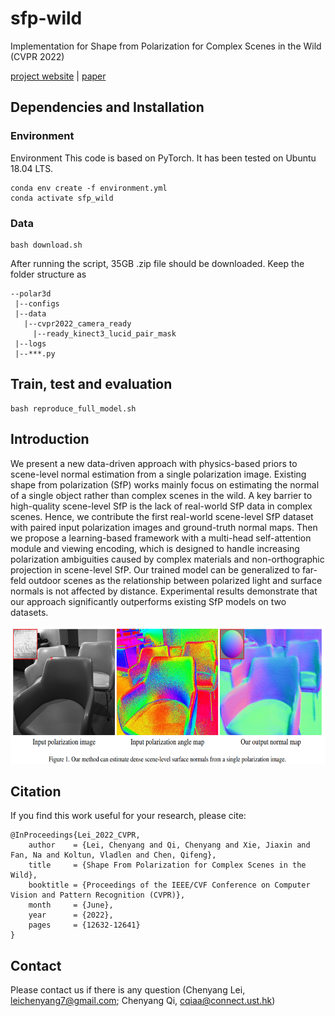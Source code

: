 # sfp-wild
Implementation for Shape from Polarization for Complex Scenes in the Wild (CVPR 2022)

[project website](https://chenyanglei.github.io/sfpwild/index.html) | [paper](https://arxiv.org/pdf/2112.11377.pdf)



## Dependencies and Installation
### Environment
Environment
This code is based on PyTorch. It has been tested on Ubuntu 18.04 LTS.

```
conda env create -f environment.yml
conda activate sfp_wild
```

### Data
```
bash download.sh
```
After running the script, 35GB .zip file should be downloaded.
Keep the folder structure as
```
--polar3d
 |--configs
 |--data
   |--cvpr2022_camera_ready
     |--ready_kinect3_lucid_pair_mask
 |--logs
 |--***.py
```


## Train, test and evaluation

```
bash reproduce_full_model.sh
```

## Introduction

We present a new data-driven approach with physics-based priors to scene-level normal estimation from a single polarization image. Existing shape from polarization (SfP) works mainly focus on estimating the normal of a single object rather than complex scenes in the wild. A key barrier to high-quality scene-level SfP is the lack of real-world SfP data in complex scenes. Hence, we contribute the first real-world scene-level SfP dataset with paired input polarization images and ground-truth normal maps. Then we propose a learning-based framework with a multi-head self-attention module and viewing encoding, which is designed to handle increasing polarization ambiguities caused by complex materials and non-orthographic projection in scene-level SfP. Our trained model can be generalized to far-feld outdoor scenes as the relationship between polarized light and surface normals is not affected by distance. Experimental results demonstrate that our approach significantly outperforms existing SfP models on two datasets.

<img src="figures/sfp.png" height="220px"/> 

## Citation
If you find this work useful for your research, please cite:
```
@InProceedings{Lei_2022_CVPR,
    author    = {Lei, Chenyang and Qi, Chenyang and Xie, Jiaxin and Fan, Na and Koltun, Vladlen and Chen, Qifeng},
    title     = {Shape From Polarization for Complex Scenes in the Wild},
    booktitle = {Proceedings of the IEEE/CVF Conference on Computer Vision and Pattern Recognition (CVPR)},
    month     = {June},
    year      = {2022},
    pages     = {12632-12641}
}
```

## Contact
Please contact us if there is any question (Chenyang Lei, leichenyang7@gmail.com; Chenyang Qi, cqiaa@connect.ust.hk)


